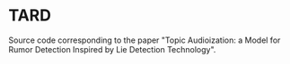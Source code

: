# TARD
Source code corresponding to the paper "Topic Audioization: a Model for Rumor Detection Inspired by Lie Detection Technology".
